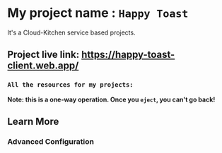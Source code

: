 # My project name : `Happy Toast`

It's a Cloud-Kitchen service based projects.

## Project live link: https://happy-toast-client.web.app/

### `All the resources for my projects:`



**Note: this is a one-way operation. Once you `eject`, you can't go back!**



## Learn More



### Advanced Configuration

